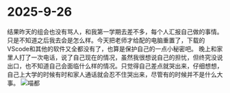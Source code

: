 # 2025-9-26
结果昨天的组会也没有骂人，和我第一学期去差不多，每个人汇报自己做的事情。只是不知道之后我去会是怎么样。今天把老师才给配的电脑重置了，下载的VScode和其他的软件又全都没有了，也算是保护自己的一点小秘密吧。
晚上和家里人打了一次电话，说了自己现在的情况，虽然我很想说自己的担忧，但终究没说出口，也不知道自己会面临什么样的情况。只觉得自己差点就哭出来，仔细想想，自己上大学的时候有时和家人通话就会忍不住哭出来，尽管有的时候并不是什么大事。
![喵都](http://tiebapic.baidu.com/forum/w%3D580/sign=fbafecf9cbb1cb133e693c1bed5456da/2a0fcb24b899a901830fdc205b950a7b0208f5aa.jpg?tbpicau=2025-10-09-05_78cfdb510708307cc8650144233d461b)